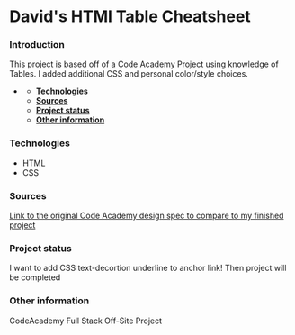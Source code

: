 # **David's HTMl Table Cheatsheet**

### **Introduction**
This project is based off of a Code Academy Project using knowledge of Tables. I added additional CSS and personal color/style choices.
- [](#)

    - [**Technologies**](#technologies)
    - [**Sources**](#sources)
    - [**Project status**](#project-status)
    - [**Other information**](#other-information)

### **Technologies**

- HTML
- CSS
  
### **Sources**
[Link to the original Code Academy design spec to compare to my finished project](https://content.codecademy.com/PRO/independent-practice-projects/html-css-cheat-sheet/example/index.html)

  
### **Project status**
I want to add CSS text-decortion underline to anchor link! Then project will be completed

### **Other information**
CodeAcademy Full Stack Off-Site Project